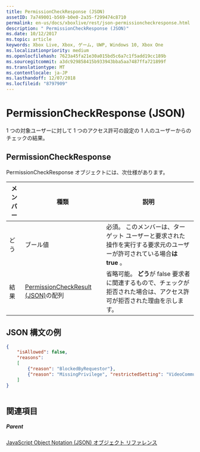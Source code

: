 ```yaml
---
title: PermissionCheckResponse (JSON)
assetID: 7a749001-b569-b0e0-2a35-f299474c8710
permalink: en-us/docs/xboxlive/rest/json-permissioncheckresponse.html
description: " PermissionCheckResponse (JSON)"
ms.date: 10/12/2017
ms.topic: article
keywords: Xbox Live, Xbox, ゲーム, UWP, Windows 10, Xbox One
ms.localizationpriority: medium
ms.openlocfilehash: 7623a45fa21e30a015bd5c6a7c1f5add19cc189b
ms.sourcegitcommit: a3dc929858415b933943bba5aa7487ffa721899f
ms.translationtype: MT
ms.contentlocale: ja-JP
ms.lasthandoff: 12/07/2018
ms.locfileid: "8797909"
---
```

# <a name="permissioncheckresponse-json"></a>PermissionCheckResponse (JSON)
1 つの対象ユーザーに対して 1 つのアクセス許可の設定の 1 人のユーザーからのチェックの結果。 
<a id="ID4EN"></a>

 
## <a name="permissioncheckresponse"></a>PermissionCheckResponse
 
PermissionCheckResponse オブジェクトには、次仕様があります。
 
| メンバー| 種類| 説明| 
| --- | --- | --- | 
| どう| ブール値| 必須。 このメンバーは、ターゲット ユーザーと要求された操作を実行する要求元のユーザーが許可されている場合<b>は true</b> 。| 
| 結果| [PermissionCheckResult (JSON)](json-permissioncheckresult.md)の配列| 省略可能。 <b>どう</b>が false 要求者に関連するもので、チェックが拒否された場合は、アクセス許可が拒否された理由を示します。| 
  
<a id="ID4E3B"></a>

 
## <a name="sample-json-syntax"></a>JSON 構文の例
 

```json
{
    "isAllowed": false,
    "reasons":
    [
        {"reason": "BlockedByRequestor"},
        {"reason": "MissingPrivilege", "restrictedSetting": "VideoCommunications"}
    ]
}
    
```

  
<a id="ID4EFC"></a>

 
## <a name="see-also"></a>関連項目
 
<a id="ID4EHC"></a>

 
##### <a name="parent"></a>Parent 

[JavaScript Object Notation (JSON) オブジェクト リファレンス](atoc-xboxlivews-reference-json.md)

   